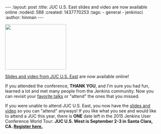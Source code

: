 --- :layout: post :title: JUC U.S. East slides and video are now available online :nodeid: 588 :created: 1437770253 :tags: - general - jenkinsci :author: hinman ---

<img src="http://jenkins-ci.org/sites/default/files/images/dc_0.jpg" width="200" height="149" />

[Slides and video from JUC U.S. East](https://www.cloudbees.com/jenkins/juc-2015/us-east) are now available online!

If you attended the conference, **THANK YOU**, and I'm sure you had fun, learned a lot and met many people from the Jenkins community. Now you can revisit your [favorite talks](https://www.cloudbees.com/jenkins/juc-2015/abstracts/us-east/01-02-1400-glick) or "attend" the ones that you missed.

If you were unable to attend JUC U.S. East, you now have the [slides and video](https://www.cloudbees.com/jenkins/juc-2015/us-east) so you can "attend" anyways! If you like what you see and would like to attend a JUC this year, there is **ONE** date left in the 2015 Jenkins User Conference World Tour: **JUC U.S. West is September 2-3 in Santa Clara, CA. [Register here.](https://www.cloudbees.com/jenkins/juc-2015/us-west)**
